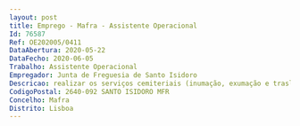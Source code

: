 ```yaml
--- 
layout: post
title: Emprego - Mafra - Assistente Operacional
Id: 76587
Ref: OE202005/0411
DataAbertura: 2020-05-22
DataFecho: 2020-06-05
Trabalho: Assistente Operacional
Empregador: Junta de Freguesia de Santo Isidoro
Descricao: realizar os serviços cemiteriais (inumação, exumação e trasladação)  efetuar a limpeza e manutenção do cemitério e zonas envolventes  garantir a limpeza nos espaços públicos, incluindo valetas e bermas  manutenção de jardins e espaços ajardinados  garantir a conservação, manutenção e limpeza de equipamentos públicos e mobiliário urbano, designadamente, parques de jogo e recreio  efetuar de transporte de crianças  manusear veículos, equipamentos, ferramentas e utensílios manuais ou elétricos, necessários à execução dos trabalhos e proceder à sua arrumação, limpeza, manutenção e reparação  prestar apoio nas atividades dinamizadas pela freguesia  executar outras atividades enquadradas no conteúdo funcional.
CodigoPostal: 2640-092 SANTO ISIDORO MFR
Concelho: Mafra
Distrito: Lisboa
--- 
```

